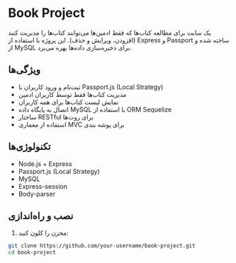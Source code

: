 # Book Project

یک سایت برای مطالعه کتاب‌ها که فقط ادمین‌ها می‌توانند کتاب‌ها را مدیریت کنند (افزودن، ویرایش و حذف). این پروژه با استفاده از Express و Passport ساخته شده و از MySQL برای ذخیره‌سازی داده‌ها بهره می‌برد.

## ویژگی‌ها

- ثبت‌نام و ورود کاربران با Passport.js (Local Strategy)
- مدیریت کتاب‌ها فقط توسط کاربران ادمین
- نمایش لیست کتاب‌ها برای همه کاربران
- اتصال به پایگاه داده MySQL با استفاده از ORM Sequelize 
- ساختار RESTful برای روت‌ها
- استفاده از معماری MVC برای پوشه بندی
## تکنولوژی‌ها

- Node.js + Express
- Passport.js (Local Strategy)
- MySQL
- Express-session
- Body-parser

## نصب و راه‌اندازی

1. مخزن را کلون کنید:

```bash
git clone https://github.com/your-username/book-project.git
cd book-project

